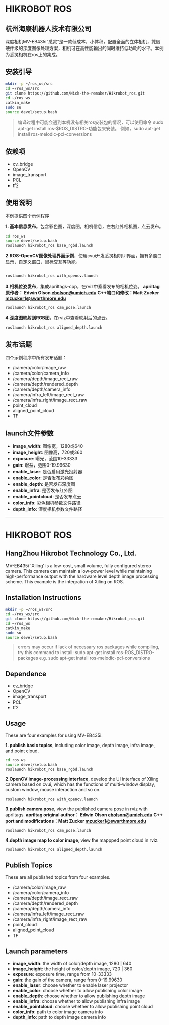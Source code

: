 # HIKROBOT ROS
## 杭州海康机器人技术有限公司


深度相机MV-EB435i“悉灵”是一款低成本，小体积，配置全面的立体相机，凭借硬件级的深度图像处理方案，相机可在高性能输出的同时维持低功耗的水平。本例为悉灵相机在ros上的集成。

## 安装引导
```sh
mkdir -p ~/ros_ws/src               
cd ~/ros_ws/src                      
git clone https://github.com/Nick-the-remaker/Hikrobot_ros.git 
cd ~/ros_ws
catkin_make
sudo su
source devel/setup.bash
```
> 编译过程中可能会遇到本机没有相关ros安装包的情况，可以使用命令 sudo apt-get install ros-$ROS_DISTRO-功能包来安装。
例如，sudo apt-get install ros-melodic-pcl-conversions

## 依赖项
+ cv_bridge
+ OpenCV
+ image_transport
+ PCL
+ tf2

## 使用说明
本例提供四个示例程序

**1. 基本信息发布**。包含彩色图，深度图，相机信息，左右红外相机图，点云发布。
```sh
cd ros_ws
source devel/setup.bash
roslaunch hikrobot_ros base_rgbd.launch
```
**2.ROS-OpenCV图像处理界面示例**，使用cvui开发悉灵相机UI界面，拥有多窗口显示，自定义窗口，鼠标交互等功能。
```sh

roslaunch hikrobot_ros with_opencv.launch
```

**3.相机位姿发布**，集成apriltags-cpp，在rviz中察看发布的相机位姿。
**apriltag原作者： Edwin Olson <ebolson@umich.edu>**
**C++端口和修改：Matt Zucker <mzucker1@swarthmore.edu>**
```sh
roslaunch hikrobot_ros cam_pose.launch
```

**4.深度图映射到RGB图**，在rviz中查看映射后的点云。
```sh
roslaunch hikrobot_ros aligned_depth.launch
```

## 发布话题
四个示例程序中所有发布话题：
+ /camera/color/image_raw
+ /camera/color/camera_info
+ /camera/depth/image_rect_raw
+ /camera/depth/rendered_depth
+ /camera/depth/camera_info
+ /camera/infra_left/image_rect_raw
+ /camera/infra_right/image_rect_raw
+ point_cloud
+ aligned_point_cloud
+ TF

## launch文件参数
+ **image_width**: 图像宽，1280或640
+ **image_height**: 图像高，720或360
+ **exposure**: 曝光，范围10-33333
+ **gain**: 增益，范围0-19.99630
+ **enable_laser**: 是否启用激光投射器
+ **enable_color**: 是否发布彩色图
+ **enable_depth**: 是否发布深度图
+ **enable_infra**: 是否发布红外图
+ **enable_pointcloud**: 是否发布点云
+ **color_info**: 彩色相机参数文件路径
+ **depth_info**: 深度相机参数文件路径

---
# HIKROBOT ROS
## HangZhou Hikrobot Technology Co., Ltd.

MV-EB435i 'Xiling' is a low-cost, small volume, fully configured stereo camera.  This camera can maintain a low-power level while maintaining high-performance output with the hardware level depth image processing scheme. This example is the integration of Xiling on ROS.

## Installation Instructions
```sh
mkdir -p ~/ros_ws/src               
cd ~/ros_ws/src                      
git clone https://github.com/Nick-the-remaker/Hikrobot_ros.git 
cd ~/ros_ws
catkin_make
sudo su
source devel/setup.bash
```
> errors may occur if lack of necessary ros packages while compiling, try this command to install: sudo apt-get install ros-ROS_DISTRO-packages
e.g. sudo apt-get install ros-melodic-pcl-conversions


## Dependence
+ cv_bridge
+ OpenCV
+ image_transport
+ PCL
+ tf2

## Usage
These are four examples for using MV-EB435i.

**1. publish basic topics**, including color image, depth image, infra image, and point cloud.

```sh
cd ros_ws
source devel/setup.bash
roslaunch hikrobot_ros base_rgbd.launch
```

**2.OpenCV image-processing interface**, develop the UI interface of Xiling camera based on cvui, which has the functions of multi-window display, custom window, mouse interaction and so on.

```sh
roslaunch hikrobot_ros with_opencv.launch
```

**3.publish camera pose**, view the published camera pose in rviz with apriltags.
**apriltag original author： Edwin Olson <ebolson@umich.edu>**
**C++ port and modifications：Matt Zucker <mzucker1@swarthmore.edu>**
```sh
roslaunch hikrobot_ros cam_pose.launch
```

**4.depth image map to color image**, view the mappped point cloud in rviz.
```sh
roslaunch hikrobot_ros aligned_depth.launch
```

## Publish Topics
These are all published topics from four examples.
+ /camera/color/image_raw
+ /camera/color/camera_info
+ /camera/depth/image_rect_raw
+ /camera/depth/rendered_depth
+ /camera/depth/camera_info
+ /camera/infra_left/image_rect_raw
+ /camera/infra_right/image_rect_raw
+ point_cloud
+ aligned_point_cloud
+ TF

## Launch parameters
+ **image_width**: the width of color/depth image, 1280 | 640 
+ **image_height**: the height of color/depth image, 720 | 360
+ **exposure**: exposure time, range from 10-33333
+ **gain**: the gain of the camera, range from 0-19.99630
+ **enable_laser**: choose whether to enable laser projector
+ **enable_color**: choose whether to allow publishing color image
+ **enable_depth**: choose whether to allow publishing depth image
+ **enable_infra**: choose whether to allow publishing infra image
+ **enable_pointcloud**: choose whether to allow publishing point cloud
+ **color_info**: path to color image camera info
+ **depth_info**: path to depth image camera info